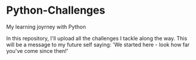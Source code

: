 # Python-Challenges
My learning joyrney with Python

In this repository, I'll upload all the challenges I tackle along the way. This will be a message to my future self saying: 'We started here - look how far you've come since then!'
